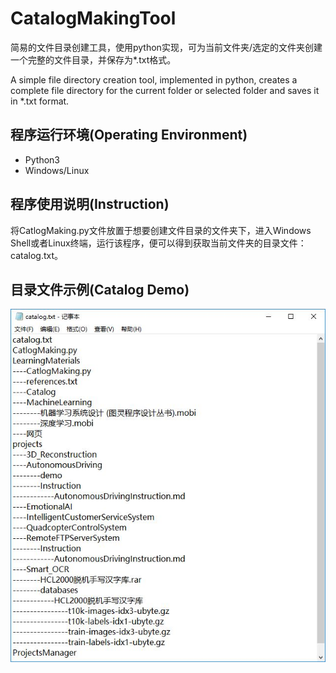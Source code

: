# CatalogMakingTool
简易的文件目录创建工具，使用python实现，可为当前文件夹/选定的文件夹创建一个完整的文件目录，并保存为*.txt格式。

A simple file directory creation tool, implemented in python, creates a complete file directory for the current folder or selected folder and saves it in *.txt format.

## 程序运行环境(Operating Environment)

* Python3
* Windows/Linux

## 程序使用说明(Instruction)

将CatlogMaking.py文件放置于想要创建文件目录的文件夹下，进入Windows Shell或者Linux终端，运行该程序，便可以得到获取当前文件夹的目录文件：catalog.txt。

## 目录文件示例(Catalog Demo)

![image](https://raw.githubusercontent.com/HuaJiuShi/CatalogMakingTool/master/images/example01.JPG)
